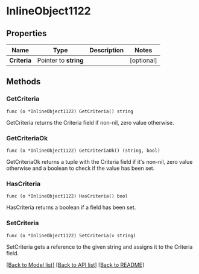 # InlineObject1122

## Properties

Name | Type | Description | Notes
------------ | ------------- | ------------- | -------------
**Criteria** | Pointer to **string** |  | [optional] 

## Methods

### GetCriteria

`func (o *InlineObject1122) GetCriteria() string`

GetCriteria returns the Criteria field if non-nil, zero value otherwise.

### GetCriteriaOk

`func (o *InlineObject1122) GetCriteriaOk() (string, bool)`

GetCriteriaOk returns a tuple with the Criteria field if it's non-nil, zero value otherwise
and a boolean to check if the value has been set.

### HasCriteria

`func (o *InlineObject1122) HasCriteria() bool`

HasCriteria returns a boolean if a field has been set.

### SetCriteria

`func (o *InlineObject1122) SetCriteria(v string)`

SetCriteria gets a reference to the given string and assigns it to the Criteria field.


[[Back to Model list]](../README.md#documentation-for-models) [[Back to API list]](../README.md#documentation-for-api-endpoints) [[Back to README]](../README.md)



